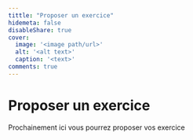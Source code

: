 ```yaml
---
tittle: "Proposer un exercice"
hidemeta: false
disableShare: true
cover:
  image: '<image path/url>'
  alt: '<alt text>'
  caption: '<text>'
comments: true
---
```


# Proposer un exercice

Prochainement ici vous pourrez proposer vos exercice

